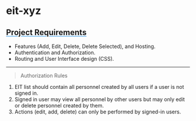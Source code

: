 # eit-xyz

## <span style="text-decoration: underline; text-decoration-color: #76baee;">Project Requirements</span>

- Features (Add, Edit, Delete, Delete Selected), and Hosting.
- Authentication and Authorization.
- Routing and User Interface design (CSS).

---

> Authorization Rules

1. EIT list should contain all personnel created by all users if a user is not signed in.
2. Signed in user may view all personnel by other users but may only edit or delete personnel created by them.
3. Actions (edit, add, delete) can only be performed by signed-in users.
